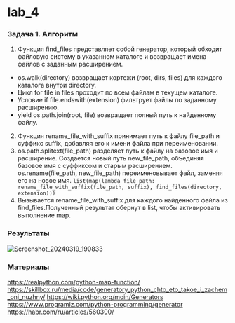 # lab_4

### Задача 1. Алгоритм
1. Функция find_files представляет собой генератор, который обходит файловую систему в указанном каталоге и возвращает имена файлов с заданным расширением.
  - os.walk(directory) возвращает кортежи (root, dirs, files) для каждого каталога внутри directory.
  - Цикл for file in files проходит по всем файлам в текущем каталоге.
  - Условие if file.endswith(extension) фильтрует файлы по заданному расширению.
  - yield os.path.join(root, file) возвращает полный путь к найденному файлу.
2. Функция rename_file_with_suffix принимает путь к файлу file_path и суффикс suffix, добавляя его к имени файла при переименовании.
3. os.path.splitext(file_path) разделяет путь к файлу на базовое имя и расширение. Создается новый путь new_file_path, объединяя базовое имя с суффиксом и старым расширением. os.rename(file_path, new_file_path) переименовывает файл, заменяя его на новое имя.
    `list(map(lambda file_path: rename_file_with_suffix(file_path, suffix), find_files(directory, extension)))`
4. Вызывается rename_file_with_suffix для каждого найденного файла из find_files.Полученный результат обернут в list, чтобы активировать выполнение map.


### Результаты
![Screenshot_20240319_190833](https://github.com/ban-tyan/lab_python/assets/145260845/522270b0-fc69-4820-874d-47b8fd72098d)


### Материалы
https://realpython.com/python-map-function/
https://skillbox.ru/media/code/generatory_python_chto_eto_takoe_i_zachem_oni_nuzhny/
https://wiki.python.org/moin/Generators
https://www.programiz.com/python-programming/generator
https://habr.com/ru/articles/560300/
